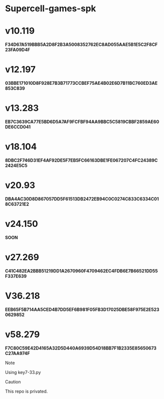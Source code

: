# Supercell-games-spk

# v10.119
**F34D67A519BBB5A2D8F2B3A5008352762EC8AD055AAE5B1E5C2F8CF23FA09D4F**

# v12.197
**03BBE171010D8F928E7B3B71773CCBEF75AE4B02E6D7B11BC760ED3AE853C839**

# v13.283
**EB7C3639CA77E5BD6D5A7AF9FCFBF94AA9BBC5C5819CBBF2859AE60DE6CCD041**

# v18.104
**8DBC2F746D31EF4AF92DE5F7EB5FC66163DBE1FE067207C4FC24389C2424E5C5**

# v20.93
**DBA4AC30D8D867057DD5F61513DB2472EB94C0C0274C833C6334C018C63721E2**

# v24.150
**SOON**

# v27.269
**C41C482EA2BBB51219DD1A2670960F4709462EC4FDB6E7B66521DD55F337E639**

# V36.218
**EEB65F5B714AA5CED4B7DD5EF6B981F05FB3D17025DBE58F975E2E5230629852**

# v58.279
**F7C80C59E42D4165A32D5D440A6939D54D18BB7F1B2335E85650673C27AA974F**

> [!NOTE]
> Using key7-33.py

> [!CAUTION]
> This repo is privated.
